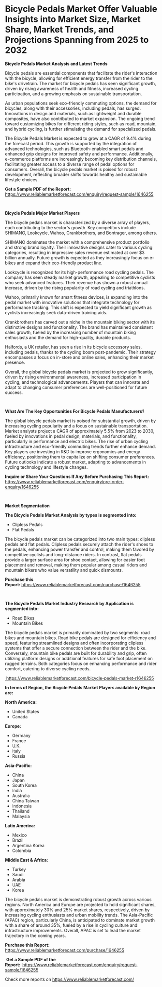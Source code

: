 <p><h1>Bicycle Pedals Market Offer Valuable Insights into Market Size, Market Share, Market Trends, and Projections Spanning from 2025 to 2032</h1></p><p><strong>Bicycle Pedals Market Analysis and Latest Trends</strong></p>
<p><p>Bicycle pedals are essential components that facilitate the rider's interaction with the bicycle, allowing for efficient energy transfer from the rider to the bike's drivetrain. The market for bicycle pedals has seen significant growth, driven by rising awareness of health and fitness, increased cycling participation, and a growing emphasis on sustainable transportation. </p><p>As urban populations seek eco-friendly commuting options, the demand for bicycles, along with their accessories, including pedals, has surged. Innovations in design and materials, such as lightweight and durable composites, have also contributed to market expansion. The ongoing trend toward customizing bikes for different riding styles, such as road, mountain, and hybrid cycling, is further stimulating the demand for specialized pedals. </p><p>The Bicycle Pedals Market is expected to grow at a CAGR of 9.4% during the forecast period. This growth is supported by the integration of advanced technologies, such as Bluetooth-enabled smart pedals and enhanced grip designs for improved safety and performance. Additionally, e-commerce platforms are increasingly becoming key distribution channels, facilitating greater access to a diverse range of pedal options for consumers. Overall, the bicycle pedals market is poised for robust development, reflecting broader shifts towards healthy and sustainable lifestyle choices.</p></p>
<p><strong>Get a Sample PDF of the Report:&nbsp;</strong> <a href="https://www.reliablemarketforecast.com/enquiry/request-sample/1646255?utm_campaign=2193&utm_medium=2&utm_source=Github&utm_content=ia&utm_term=30012025&utm_id=bicycle-pedals">https://www.reliablemarketforecast.com/enquiry/request-sample/1646255</a></p>
<p>&nbsp;</p>
<p><strong>Bicycle Pedals Major Market Players</strong></p>
<p><p>The bicycle pedals market is characterized by a diverse array of players, each contributing to the sector's growth. Key competitors include SHIMANO, Lookcycle, Wahoo, Crankbrothers, and Bontrager, among others. </p><p>SHIMANO dominates the market with a comprehensive product portfolio and strong brand loyalty. Their innovative designs cater to various cycling categories, resulting in impressive sales revenue estimated at over $3 billion annually. Future growth is expected as they increasingly focus on e-bikes and expand their eco-friendly product line.</p><p>Lookcycle is recognized for its high-performance road cycling pedals. The company has seen steady market growth, appealing to competitive cyclists who seek advanced features. Their revenue has shown a robust annual increase, driven by the rising popularity of road cycling and triathlons.</p><p>Wahoo, primarily known for smart fitness devices, is expanding into the pedal market with innovative solutions that integrate technology for performance tracking. This shift is expected to yield significant growth as cyclists increasingly seek data-driven training aids.</p><p>Crankbrothers has carved out a niche in the mountain biking sector with its distinctive designs and functionality. The brand has maintained consistent sales growth, fueled by the increasing number of mountain biking enthusiasts and the demand for high-quality, durable products.</p><p>Halfords, a UK retailer, has seen a rise in its bicycle accessory sales, including pedals, thanks to the cycling boom post-pandemic. Their strategy encompasses a focus on in-store and online sales, enhancing their market presence.</p><p>Overall, the global bicycle pedals market is projected to grow significantly, driven by rising environmental awareness, increased participation in cycling, and technological advancements. Players that can innovate and adapt to changing consumer preferences are well-positioned for future success.</p></p>
<p>&nbsp;</p>
<p><strong>What Are The Key Opportunities For Bicycle Pedals Manufacturers?</strong></p>
<p><p>The global bicycle pedals market is poised for substantial growth, driven by increasing cycling popularity and a focus on sustainable transportation. Market analysts project a CAGR of approximately 5.5% from 2023 to 2030, fueled by innovations in pedal design, materials, and functionality, particularly in performance and electric bikes. The rise of urban cycling infrastructure and eco-friendly commuting trends further enhance demand. Key players are investing in R&D to improve ergonomics and energy efficiency, positioning them to capitalize on shifting consumer preferences. Future outlooks indicate a robust market, adapting to advancements in cycling technology and lifestyle changes.</p></p>
<p><strong>Inquire or Share Your Questions If Any Before Purchasing This Report:</strong> <a href="https://www.reliablemarketforecast.com/enquiry/pre-order-enquiry/1646255?utm_campaign=2193&utm_medium=2&utm_source=Github&utm_content=ia&utm_term=30012025&utm_id=bicycle-pedals">https://www.reliablemarketforecast.com/enquiry/pre-order-enquiry/1646255</a></p>
<p>&nbsp;</p>
<p><strong>Market Segmentation</strong></p>
<p><strong>The Bicycle Pedals Market Analysis by types is segmented into:</strong></p>
<p><ul><li>Clipless Pedals</li><li>Flat Pedals</li></ul></p>
<p><p>The bicycle pedals market can be categorized into two main types: clipless pedals and flat pedals. Clipless pedals securely attach the rider's shoes to the pedals, enhancing power transfer and control, making them favored by competitive cyclists and long-distance riders. In contrast, flat pedals provide a larger surface area for shoe contact, allowing for easier foot placement and removal, making them popular among casual riders and mountain bikers who value versatility and quick dismounts.</p></p>
<p><strong>Purchase this Report:&nbsp;</strong><a href="https://www.reliablemarketforecast.com/purchase/1646255?utm_campaign=2193&utm_medium=2&utm_source=Github&utm_content=ia&utm_term=30012025&utm_id=bicycle-pedals">https://www.reliablemarketforecast.com/purchase/1646255</a></p>
<p>&nbsp;</p>
<p><strong>The Bicycle Pedals Market Industry Research by Application is segmented into:</strong></p>
<p><ul><li>Road Bikes</li><li>Mountain Bikes</li></ul></p>
<p><p>The bicycle pedals market is primarily dominated by two segments: road bikes and mountain bikes. Road bike pedals are designed for efficiency and speed, featuring streamlined designs and often incorporating clipless systems that offer a secure connection between the rider and the bike. Conversely, mountain bike pedals are built for durability and grip, often utilizing platform designs or additional features for safe foot placement on rugged terrains. Both categories focus on enhancing performance and rider comfort, catering to diverse cycling needs.</p></p>
<p><a href="https://www.reliablemarketforecast.com/bicycle-pedals-market-r1646255?utm_campaign=2193&utm_medium=2&utm_source=Github&utm_content=ia&utm_term=30012025&utm_id=bicycle-pedals">&nbsp;https://www.reliablemarketforecast.com/bicycle-pedals-market-r1646255</a></p>
<p><strong>In terms of Region, the Bicycle Pedals Market Players available by Region are:</strong></p>
<p>
    <p> <strong> North America: </strong>
        <ul>
            <li>United States</li>
            <li>Canada</li>
        </ul>
        </p> 
    <p> <strong> Europe: </strong>
        <ul>
            <li>Germany</li>
            <li>France</li>
            <li>U.K.</li>
            <li>Italy</li>
            <li>Russia</li>
        </ul>
        </p> 
    <p> <strong> Asia-Pacific: </strong>
        <ul>
            <li>China</li>
            <li>Japan</li>
            <li>South Korea</li>
            <li>India</li>
            <li>Australia</li>
            <li>China Taiwan</li>
            <li>Indonesia</li>
            <li>Thailand</li>
            <li>Malaysia</li>
        </ul>
        </p> 
    <p> <strong> Latin America: </strong>
        <ul>
            <li>Mexico</li>
            <li>Brazil</li>
            <li>Argentina Korea</li>
            <li>Colombia</li>
        </ul>
        </p> 
    <p> <strong> Middle East & Africa: </strong>
        <ul>
            <li>Turkey</li>
            <li>Saudi</li>
            <li>Arabia</li>
            <li>UAE</li>
            <li>Korea</li>
        </ul>
    </p>
    </p>
<p><p>The bicycle pedals market is demonstrating robust growth across various regions. North America and Europe are projected to hold significant shares, with approximately 30% and 25% market shares, respectively, driven by increasing cycling enthusiasts and urban mobility trends. The Asia-Pacific (APAC) region, particularly China, is anticipated to dominate market growth with a share of around 35%, fueled by a rise in cycling culture and infrastructure improvements. Overall, APAC is set to lead the market trajectory in the coming years.</p></p>
<p><strong>Purchase this Report: </strong><a href="https://www.reliablemarketforecast.com/purchase/1646255?utm_campaign=2193&utm_medium=2&utm_source=Github&utm_content=ia&utm_term=30012025&utm_id=bicycle-pedals">https://www.reliablemarketforecast.com/purchase/1646255</a></p>
<p>&nbsp;<strong>Get a Sample PDF of the Report:&nbsp;&nbsp;</strong><a href="https://www.reliablemarketforecast.com/enquiry/request-sample/1646255?utm_campaign=2193&utm_medium=2&utm_source=Github&utm_content=ia&utm_term=30012025&utm_id=bicycle-pedals">https://www.reliablemarketforecast.com/enquiry/request-sample/1646255</a></p>
<p><strong></strong></p>
<p>Check more reports on <a href="https://www.reliablemarketforecast.com/?utm_campaign=2193&utm_medium=2&utm_source=Github&utm_content=ia&utm_term=30012025&utm_id=bicycle-pedals">https://www.reliablemarketforecast.com/</a></p>